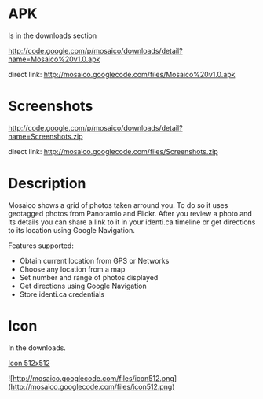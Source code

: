 # APK #
Is in the downloads section

http://code.google.com/p/mosaico/downloads/detail?name=Mosaico%20v1.0.apk

direct link: http://mosaico.googlecode.com/files/Mosaico%20v1.0.apk


# Screenshots #

http://code.google.com/p/mosaico/downloads/detail?name=Screenshots.zip

direct link: http://mosaico.googlecode.com/files/Screenshots.zip

# Description #

Mosaico shows a grid of photos taken arround you.
To do so it uses geotagged photos from Panoramio and Flickr.
After you review a photo and its details you can share a link to it in your identi.ca timeline or get directions to its location using Google Navigation.

Features supported:
  * Obtain current location from GPS or Networks
  * Choose any location from a map
  * Set number and range of photos displayed
  * Get directions using Google Navigation
  * Store identi.ca credentials

# Icon #
In the downloads.

[Icon 512x512](http://code.google.com/p/mosaico/downloads/detail?name=icon512.png)

![http://mosaico.googlecode.com/files/icon512.png](http://mosaico.googlecode.com/files/icon512.png)